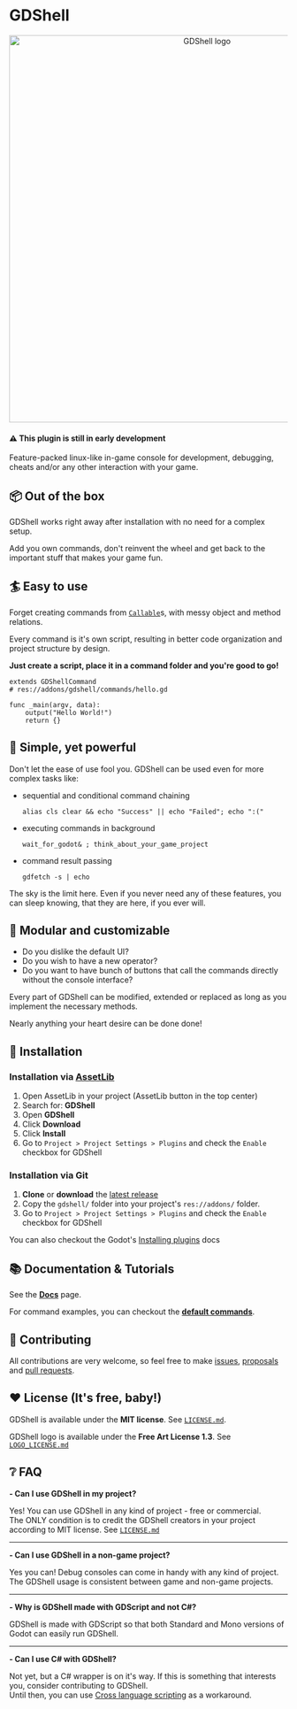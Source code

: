 # GDShell

<p align="center">
  <a href="https://github.com/Kubulambula/Godot-GDShell">
    <img src="../assets/logo.png" width="700" alt="GDShell logo">
  </a>
</p>


#### ⚠️ This plugin is still in early development


Feature-packed linux-like in-game console for development, debugging, cheats and/or any other interaction with your game.


## 📦 Out of the box
GDShell works right away after installation with no need for a complex setup.

Add you own commands, don't reinvent the wheel and get back to the important stuff that makes your game fun.



## 🏄 Easy to use
Forget creating commands from [`Callable`](https://docs.godotengine.org/en/latest/classes/class_callable.html)s, with messy object and method relations.

Every command is it's own script, resulting in better code organization and project structure by design.


**Just create a script, place it in a command folder and you're good to go!**

```gdscript
extends GDShellCommand
# res://addons/gdshell/commands/hello.gd

func _main(argv, data):
    output("Hello World!")
    return {}
```


## 💪 Simple, yet powerful
Don't let the ease of use fool you. GDShell can be used even for more complex tasks like:

* sequential and conditional command chaining

    `alias cls clear && echo "Success" || echo "Failed"; echo ":("`

* executing commands in background

    `wait_for_godot& ; think_about_your_game_project`

* command result passing

    `gdfetch -s | echo`

The sky is the limit here. Even if you never need any of these features, you can sleep knowing, that they are here, if you ever will.


## 🧩 Modular and customizable
* Do you dislike the default UI?
* Do you wish to have a new operator?
* Do you want to have bunch of buttons that call the commands directly without the console interface?

Every part of GDShell can be modified, extended or replaced as long as you implement the necessary methods.

Nearly anything your heart desire can be done done!


## 🧪 Installation
### Installation via [AssetLib](https://godotengine.org/asset-library/asset/1526)
1. Open AssetLib in your project (AssetLib button in the top center)
2. Search for: **GDShell**
3. Open **GDShell**
4. Click **Download**
5. Click **Install**
6. Go to `Project > Project Settings > Plugins` and check the `Enable` checkbox for GDShell


### Installation via Git
1. **Clone** or **download** the [latest release](https://github.com/Kubulambula/Godot-GDShell/releases/latest)
2. Copy the `gdshell/` folder into your project's `res://addons/` folder.
3. Go to `Project > Project Settings > Plugins` and check the `Enable` checkbox for GDShell


You can also checkout the Godot's [Installing plugins](https://docs.godotengine.org/en/latest/tutorials/plugins/editor/installing_plugins.html) docs


## 📚 Documentation & Tutorials
See the **[Docs](addons/gdshell/docs/en/docs.md)** page.

For command examples, you can checkout the **[default commands](https://github.com/Kubulambula/Godot-GDShell/tree/main/addons/gdshell/commands/default_commands)**.


## 👥 Contributing
All contributions are very welcome, so feel free to make [issues](https://github.com/Kubulambula/Godot-GDShell/issues), [proposals](https://github.com/Kubulambula/Godot-GDShell/issues/proposal) and [pull requests](https://github.com/Kubulambula/Godot-GDShell/pulls). 


## ❤️ License (It's free, baby!)
GDShell is available under the **MIT license**.
See [`LICENSE.md`](LICENSE.md).

GDShell logo is available under the **Free Art License 1.3**. See [`LOGO_LICENSE.md`](addons/gdshell/LOGO_LICENSE.md)


## ❔ FAQ
**- Can I use GDShell in my project?**

Yes! You can use GDShell in any kind of project - free or commercial.<br>
The ONLY condition is to credit the GDShell creators in your project according to MIT license. See [`LICENSE.md`](LICENSE.md)

---

**- Can I use GDShell in a non-game project?**<br>

Yes you can! Debug consoles can come in handy with any kind of project.<br>
The GDShell usage is consistent between game and non-game projects.

---

**- Why is GDShell made with GDScript and not C#?**<br>

GDShell is made with GDScript so that both Standard and Mono versions of Godot can easily run GDShell.

---

**- Can I use C# with GDShell?**<br>

Not yet, but a C# wrapper is on it's way. If this is something that interests you, consider contributing to GDShell.<br>
Until then, you can use [Cross language scripting](https://docs.godotengine.org/en/latest/tutorials/scripting/cross_language_scripting.html) as a workaround.
